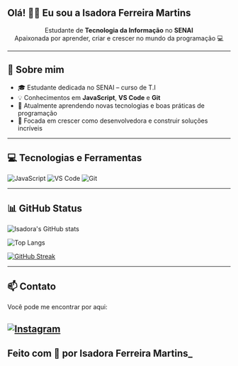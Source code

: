 ## Olá! 👩‍💻 Eu sou a Isadora Ferreira Martins</h1>

<p align="center">
  Estudante de <strong>Tecnologia da Informação</strong> no <strong>SENAI</strong> <br/>
  Apaixonada por aprender, criar e crescer no mundo da programação 💻
</p>

---

## 🚀 Sobre mim

- 🎓 Estudante dedicada no SENAI – curso de T.I
- 💡 Conhecimentos em **JavaScript**, **VS Code** e **Git**
- 🌱 Atualmente aprendendo novas tecnologias e boas práticas de programação
- 🎯 Focada em crescer como desenvolvedora e construir soluções incríveis

---

## 💻 Tecnologias e Ferramentas

![JavaScript](https://img.shields.io/badge/-JavaScript-F7DF1E?style=flat-square&logo=javascript&logoColor=black)
![VS Code](https://img.shields.io/badge/-VSCode-007ACC?style=flat-square&logo=visual-studio-code&logoColor=white)
![Git](https://img.shields.io/badge/-Git-F05032?style=flat-square&logo=git&logoColor=white)

---

## 📊 GitHub Status

![Isadora's GitHub stats](https://github-readme-stats.vercel.app/api?username=isadoraferreiramartins&show_icons=true&theme=tokyonight)

![Top Langs](https://github-readme-stats.vercel.app/api/top-langs/?username=isadoraferreiramartins&layout=compact&theme=tokyonight)

[![GitHub Streak](https://streak-stats.demolab.com?user=isadoraferreiramartins&theme=tokyonight&hide_border=true)](https://git.io/streak-stats)

---

## 📫 Contato

Você pode me encontrar por aqui:


[![Instagram](https://img.shields.io/badge/-Instagram-E4405F?style=flat-square&logo=Instagram&logoColor=white)](https://www.instagram.com/isadoramartins.16?igsh=MTEzMzQxbHZkenVoaQ==)
---

## Feito com 💙 por Isadora Ferreira Martins_


